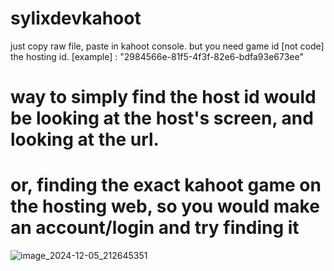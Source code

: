 # sylixdevkahoot

just copy raw file, paste in kahoot console.
but you need game id [not code] the hosting id. [example] : "2984566e-81f5-4f3f-82e6-bdfa93e673ee"

# way to simply find the host id would be looking at the host's screen, and looking at the url. 
# or, finding the exact kahoot game on the hosting web, so you would make an account/login and try finding it
![image_2024-12-05_212645351](https://github.com/user-attachments/assets/9c756759-e0d6-4484-ada2-73d063c3bfcc)
